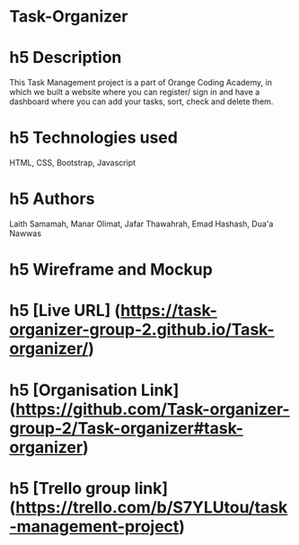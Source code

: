 # Task-Organizer


# h5 Description

This Task Management project is a part of Orange Coding Academy, in which we built a website where you can register/ sign in and have a dashboard where you can add your tasks, sort, check and delete them.

# h5 Technologies used

HTML, CSS, Bootstrap, Javascript

# h5 Authors

Laith Samamah, Manar Olimat, Jafar Thawahrah, Emad Hashash, Dua'a Nawwas

# h5 Wireframe and Mockup

# h5 [Live URL] (https://task-organizer-group-2.github.io/Task-organizer/)

# h5 [Organisation Link] (https://github.com/Task-organizer-group-2/Task-organizer#task-organizer)

# h5 [Trello group link] (https://trello.com/b/S7YLUtou/task-management-project)



